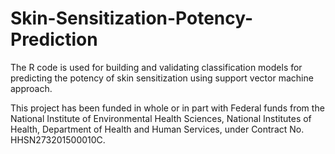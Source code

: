 # Skin-Sensitization-Potency-Prediction
The R code is used for building and validating classification models for predicting the potency of skin sensitization using support vector machine approach.

This project has been funded in whole or in part with Federal funds from the National Institute of Environmental Health Sciences, National Institutes of Health, Department of Health and Human Services, under Contract No. HHSN273201500010C.
